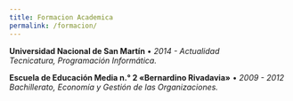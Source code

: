 ```yaml
---
title: Formacion Academica
permalink: /formacion/
---
```


__Universidad Nacional de San Martín__ • _2014 - Actualidad_   
_Tecnicatura, Programación Informática._ 
 
__Escuela de Educación Media n.° 2 «Bernardino Rivadavia»__ • _2009 - 2012_  
_Bachillerato, Economía y Gestión de las Organizaciones._  
  